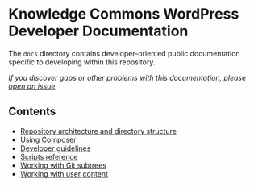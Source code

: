 # Knowledge Commons WordPress Developer Documentation

The `docs` directory contains developer-oriented public documentation specific to developing within this repository.

*If you discover gaps or other problems with this documentation, please [open an issue](https://github.com/MESH-Research/knowledge-commons-wordpress/issues/new?assignees=&labels=documentation&projects=&template=documentation.md&title=%5BDocumentation%5D).*

## Contents

- [Repository architecture and directory structure](architecture.md)
- [Using Composer](composer.md)
- [Developer guidelines](developer-guidelines.md)
- [Scripts reference](scripts.md)
- [Working with Git subtrees](subtrees.md)
- [Working with user content](user-content.md)